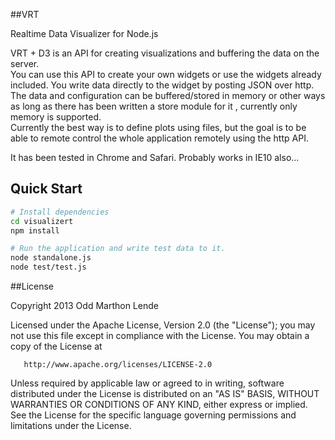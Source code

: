 ##VRT

Realtime Data Visualizer for Node.js
<p>VRT + D3 is an API for creating visualizations and buffering the data on the server.<br />
You can use this API to create your own widgets or use the widgets already included. You write data directly to the widget by posting JSON over http.<br />
The data and configuration can be buffered/stored in memory or other ways as long as there has been written a store module for it , currently only memory is supported. <br />
Currently the best way is to define plots using files, but the goal is to be able to remote control the whole application remotely using the http API.
</p>
<p>
It has been tested in Chrome and Safari. Probably works in IE10 also...
</p>

## Quick Start

```bash
# Install dependencies
cd visualizert
npm install

# Run the application and write test data to it.
node standalone.js
node test/test.js

```

##License

Copyright 2013 Odd Marthon Lende

   Licensed under the Apache License, Version 2.0 (the "License");
   you may not use this file except in compliance with the License.
   You may obtain a copy of the License at

       http://www.apache.org/licenses/LICENSE-2.0

   Unless required by applicable law or agreed to in writing, software
   distributed under the License is distributed on an "AS IS" BASIS,
   WITHOUT WARRANTIES OR CONDITIONS OF ANY KIND, either express or implied.
   See the License for the specific language governing permissions and
   limitations under the License.

